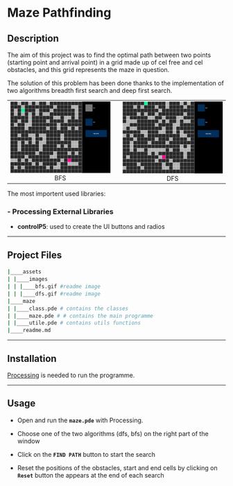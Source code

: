 # Maze Pathfinding

## Description

The aim of this project was to find the optimal path between two points (starting point and arrival point) in a grid made up of cel free and cel obstacles, and this grid represents the maze in question.

The solution of this problem has been done thanks to the implementation of two algorithms breadth first search and deep first search.

<table align="center">
    <tr>
        <td>
            <img src="./assets/images/bfs.gif" alt="Drawing" style="width: 900px;"/> 
            <figcaption align="center">
                BFS
            <figcaption>
        </td>
        <td> </td>
        <td> 
            <img src="./assets/images/dfs.gif" alt="Drawing" style="width: 900px;"/> 
            <figcaption align="center" >
                DFS
            <figcaption>
        </td>
    </tr>
</table>

The most importent used libraries:

### - Processing External Libraries
-  **controlP5**: used to create the UI buttons and radios

****

## Project Files

```bash
|____assets
| |____images
| | |____bfs.gif #readme image
| | |____dfs.gif #readme image
|____maze
| |____class.pde # contains the classes
| |____maze.pde # # contains the main programme
| |____utile.pde # contains utils functions
|____readme.md
```

****

## Installation

<a href="https://processing.org/download">Processing</a> is needed to run the programme.


****

## Usage

- Open and run the **`maze.pde`** with Processing.

- Choose one of the two algorithms (dfs, bfs) on the right part of the window

- Click on the **`FIND PATH`** button to start the search

- Reset the positions of the obstacles, start and end cells by clicking on **`Reset`** button the appears at the end of each search
